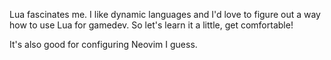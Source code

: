 Lua fascinates me. I like dynamic languages and I'd love to figure out a way how to use Lua for gamedev.
So let's learn it a little, get comfortable!


It's also good for configuring Neovim I guess.
